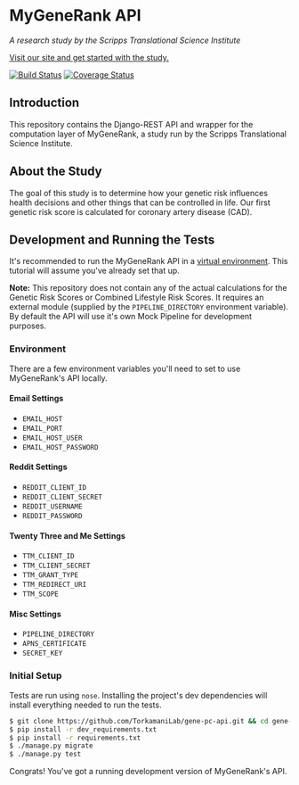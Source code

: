 # MyGeneRank API

*A research study by the Scripps Translational Science Institute*

[Visit our site and get started with the study.](https://mygenerank.scripps.edu)

[![Build Status](https://travis-ci.org/TorkamaniLab/mygenerank-api.svg?branch=master)](https://travis-ci.org/TorkamaniLab/mygenerank-api)
[![Coverage Status](https://coveralls.io/repos/github/TorkamaniLab/gene-pc-api/badge.svg?branch=master)](https://coveralls.io/github/TorkamaniLab/gene-pc-api?branch=master)

## Introduction

This repository contains the Django-REST API and wrapper for the computation layer of MyGeneRank, a study run by the Scripps Translational Science Institute.


## About the Study

The goal of this study is to determine how your genetic risk influences health decisions and other things that can be controlled in life. Our first genetic risk score is calculated for coronary artery disease (CAD).


## Development and Running the Tests

It's recommended to run the MyGeneRank API in a [virtual environment][venv]. This tutorial will assume you've already set that up.

[venv]: http://virtualenvwrapper.readthedocs.io/en/latest/

**Note:** This repository does not contain any of the actual calculations for the Genetic Risk Scores or Combined Lifestyle Risk Scores. It requires an external module (supplied by the `PIPELINE_DIRECTORY` environment variable). By default the API will use it's own Mock Pipeline for development purposes.


### Environment

There are a few environment variables you'll need to set to use MyGeneRank's API locally.


#### Email Settings

- `EMAIL_HOST`
- `EMAIL_PORT`
- `EMAIL_HOST_USER`
- `EMAIL_HOST_PASSWORD`


#### Reddit Settings

- `REDDIT_CLIENT_ID`
- `REDDIT_CLIENT_SECRET`
- `REDDIT_USERNAME`
- `REDDIT_PASSWORD`


#### Twenty Three and Me Settings

- `TTM_CLIENT_ID`
- `TTM_CLIENT_SECRET`
- `TTM_GRANT_TYPE`
- `TTM_REDIRECT_URI`
- `TTM_SCOPE`


#### Misc Settings

- `PIPELINE_DIRECTORY`
- `APNS_CERTIFICATE`
- `SECRET_KEY`


### Initial Setup

Tests are run using `nose`. Installing the project's dev dependencies will install everything needed to run the tests.

```bash
$ git clone https://github.com/TorkamaniLab/gene-pc-api.git && cd gene-pc-api
$ pip install -r dev_requirements.txt
$ pip install -r requirements.txt
$ ./manage.py migrate
$ ./manage.py test
```

Congrats! You've got a running development version of MyGeneRank's API.
